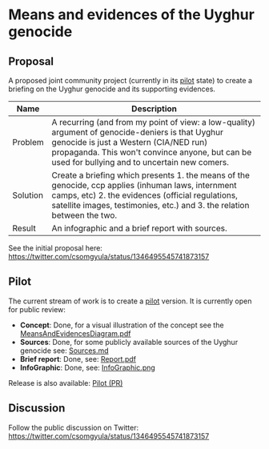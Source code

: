# Means and evidences of the Uyghur genocide

## Proposal

A proposed joint community project (currently in its [pilot](Pilot) state) to create a briefing on the Uyghur genocide and its supporting evidences.

| Name     | Description                                                  |
| -------- | ------------------------------------------------------------ |
| Problem  | A recurring (and from my point of view: a low-quality) argument of genocide-deniers is that Uyghur genocide is just a Western (CIA/NED run) propaganda. This won't convince anyone, but can be used for bullying and to uncertain new comers. |
| Solution | Create a briefing which presents 1. the means of the genocide, ccp applies (inhuman laws, internment camps, etc) 2. the evidences (official regulations, satellite images, testimonies, etc.) and 3. the relation between the two. |
| Result   | An infographic and a brief report with sources.              |

See the initial proposal here: https://twitter.com/csomgyula/status/1346495545741873157

## Pilot
The current stream of work is to create a [pilot](Pilot) version. It is currently open for public review:

* **Concept**: Done, for a visual illustration of the concept see the [MeansAndEvidencesDiagram.pdf](Pilot/Concept/MeansAndEvidencesDiagram.pdf)
* **Sources**: Done, for some publicly available sources of the Uyghur genocide see: [Sources.md](Pilot/Sources.md) 
* **Brief report**: Done, see: [Report.pdf](https://raw.githubusercontent.com/Stop-Uyghur-Genocide/MeansAndEvidences/main/Pilot/Report/Report.pdf) 
* **InfoGraphic**: Done, see: [InfoGraphic.png](https://raw.githubusercontent.com/Stop-Uyghur-Genocide/MeansAndEvidences/main/Pilot/InfoGraphic/InfoGraphic.png)

Release is also available: [Pilot (PR)](https://github.com/Stop-Uyghur-Genocide/MeansAndEvidences/releases/tag/Pilot_PR)

## Discussion

Follow the public discussion on Twitter: https://twitter.com/csomgyula/status/1346495545741873157
